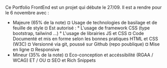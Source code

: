 Ce Portfolio FrontEnd est un projet qui débute le 27/09. 
Il est a rendre pour le 6 novembre avec :
  - Majeure (65% de la note)
    ¤ Usage de technologies de basilage et de feuille de style
    ¤ Est autorisé :
      ° L'usage de framework CSS (type bootstrap, tailwind ...)
      ° L'usage de librairies JS et CSS
    ¤ Code Documenté et mis en forme selon les bonnes pratiques HTML et CSS (W3C)
    ¤ Versionné via git, poussé sur Github (repo poublique)
    ¤ Mise en ligne
    ¤ Responsive
  - Mineur (35% de la note)
    ¤ Eco-conception et accéssibilité (RGAA / WCAG)
      ET / OU
    ¤ SEO et Rich Snippets
